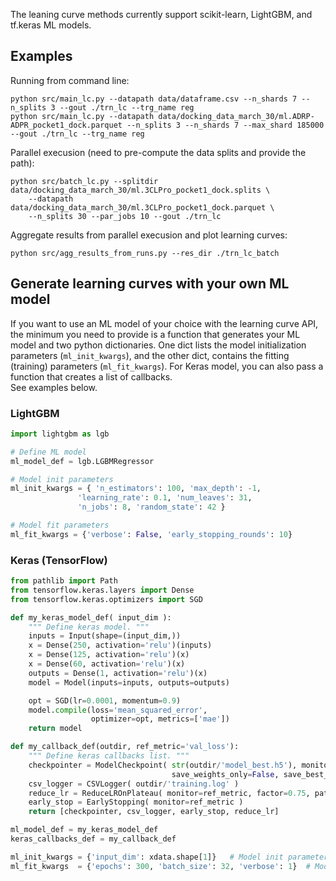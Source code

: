 The leaning curve methods currently support scikit-learn, LightGBM, and tf.keras ML models.

## Examples
Running from command line:
```
python src/main_lc.py --datapath data/dataframe.csv --n_shards 7 --n_splits 3 --gout ./trn_lc --trg_name reg
python src/main_lc.py --datapath data/docking_data_march_30/ml.ADRP-ADPR_pocket1_dock.parquet --n_splits 3 --n_shards 7 --max_shard 185000 --gout ./trn_lc --trg_name reg
```

Parallel execusion (need to pre-compute the data splits and provide the path):
```
python src/batch_lc.py --splitdir data/docking_data_march_30/ml.3CLPro_pocket1_dock.splits \
	--datapath data/docking_data_march_30/ml.3CLPro_pocket1_dock.parquet \
	--n_splits 30 --par_jobs 10 --gout ./trn_lc
```

Aggregate results from parallel execusion and plot learning curves:
```
python src/agg_results_from_runs.py --res_dir ./trn_lc_batch
```

## Generate learning curves with your own ML model
If you want to use an ML model of your choice with the learning curve API, the minimum you need to provide is a function that generates your ML model and two python dictionaries.
One dict lists the model initialization parameters (`ml_init_kwargs`), and the other dict, contains the fitting (training) parameters (`ml_fit_kwargs`). For Keras model, you can also pass a function that creates a list of callbacks.<br>
See examples below. <be>

### LightGBM
```python
import lightgbm as lgb

# Define ML model
ml_model_def = lgb.LGBMRegressor

# Model init parameters
ml_init_kwargs = { 'n_estimators': 100, 'max_depth': -1,
	     	   'learning_rate': 0.1, 'num_leaves': 31,
	     	   'n_jobs': 8, 'random_state': 42 }

# Model fit parameters
ml_fit_kwargs = {'verbose': False, 'early_stopping_rounds': 10}
```

### Keras (TensorFlow)
```python
from pathlib import Path
from tensorflow.keras.layers import Dense
from tensorflow.keras.optimizers import SGD

def my_keras_model_def( input_dim ):
    """ Define keras model. """
    inputs = Input(shape=(input_dim,))
    x = Dense(250, activation='relu')(inputs)
    x = Dense(125, activation='relu')(x)
    x = Dense(60, activation='relu')(x)
    outputs = Dense(1, activation='relu')(x)
    model = Model(inputs=inputs, outputs=outputs)

    opt = SGD(lr=0.0001, momentum=0.9)
    model.compile(loss='mean_squared_error',
                  optimizer=opt, metrics=['mae'])
    return model

def my_callback_def(outdir, ref_metric='val_loss'):
    """ Define keras callbacks list. """
    checkpointer = ModelCheckpoint( str(outdir/'model_best.h5'), monitor='val_loss',
                                    save_weights_only=False, save_best_only=True )
    csv_logger = CSVLogger( outdir/'training.log' )
    reduce_lr = ReduceLROnPlateau( monitor=ref_metric, factor=0.75, patience=25 )
    early_stop = EarlyStopping( monitor=ref_metric )
    return [checkpointer, csv_logger, early_stop, reduce_lr]

ml_model_def = my_keras_model_def
keras_callbacks_def = my_callback_def

ml_init_kwargs = {'input_dim': xdata.shape[1]}   # Model init parameters
ml_fit_kwargs  = {'epochs': 300, 'batch_size': 32, 'verbose': 1}  # Model fit parameters

```

